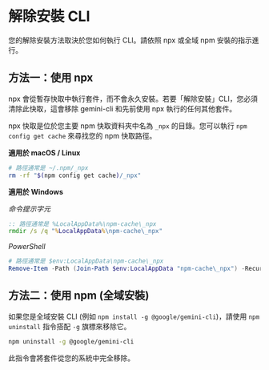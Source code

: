 # 解除安裝 CLI

您的解除安裝方法取決於您如何執行 CLI。請依照 npx 或全域 npm 安裝的指示進行。

## 方法一：使用 npx

npx 會從暫存快取中執行套件，而不會永久安裝。若要「解除安裝」CLI，您必須清除此快取，這會移除 gemini-cli 和先前使用 npx 執行的任何其他套件。

npx 快取是位於您主要 npm 快取資料夾中名為 `_npx` 的目錄。您可以執行 `npm config get cache` 來尋找您的 npm 快取路徑。

**適用於 macOS / Linux**

```bash
# 路徑通常是 ~/.npm/_npx
rm -rf "$(npm config get cache)/_npx"
```

**適用於 Windows**

_命令提示字元_

```cmd
:: 路徑通常是 %LocalAppData%\npm-cache\_npx
rmdir /s /q "%LocalAppData%\npm-cache\_npx"
```

_PowerShell_

```powershell
# 路徑通常是 $env:LocalAppData\npm-cache\_npx
Remove-Item -Path (Join-Path $env:LocalAppData "npm-cache\_npx") -Recurse -Force
```

## 方法二：使用 npm (全域安裝)

如果您是全域安裝 CLI (例如 `npm install -g @google/gemini-cli`)，請使用 `npm uninstall` 指令搭配 `-g` 旗標來移除它。

```bash
npm uninstall -g @google/gemini-cli
```

此指令會將套件從您的系統中完全移除。